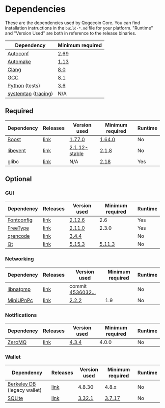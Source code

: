 # Dependencies

These are the dependencies used by Qogecoin Core.
You can find installation instructions in the `build-*.md` file for your platform.
"Runtime" and "Version Used" are both in reference to the release binaries.

| Dependency | Minimum required |
| --- | --- |
| [Autoconf](https://www.gnu.org/software/autoconf/) | [2.69](https://github.com/xogecoin/xogecoin/pull/17769) |
| [Automake](https://www.gnu.org/software/automake/) | [1.13](https://github.com/xogecoin/xogecoin/pull/18290) |
| [Clang](https://clang.llvm.org) | [8.0](https://github.com/xogecoin/xogecoin/pull/24164) |
| [GCC](https://gcc.gnu.org) | [8.1](https://github.com/xogecoin/xogecoin/pull/23060) |
| [Python](https://www.python.org) (tests) | [3.6](https://github.com/xogecoin/xogecoin/pull/19504) |
| [systemtap](https://sourceware.org/systemtap/) ([tracing](tracing.md))| N/A |

## Required

| Dependency | Releases | Version used | Minimum required | Runtime |
| --- | --- | --- | --- | --- |
| [Boost](../depends/packages/boost.mk) | [link](https://www.boost.org/users/download/) | [1.77.0](https://github.com/xogecoin/xogecoin/pull/24383) | [1.64.0](https://github.com/xogecoin/xogecoin/pull/22320) | No |
| [libevent](../depends/packages/libevent.mk) | [link](https://github.com/libevent/libevent/releases) | [2.1.12-stable](https://github.com/xogecoin/xogecoin/pull/21991) | [2.1.8](https://github.com/xogecoin/xogecoin/pull/24681) | No |
| glibc | [link](https://www.gnu.org/software/libc/) | N/A | [2.18](https://github.com/xogecoin/xogecoin/pull/23511) | Yes |

## Optional

### GUI
| Dependency | Releases | Version used | Minimum required | Runtime |
| --- | --- | --- | --- | --- |
| [Fontconfig](../depends/packages/fontconfig.mk) | [link](https://www.freedesktop.org/wiki/Software/fontconfig/) | [2.12.6](https://github.com/xogecoin/xogecoin/pull/23495) | 2.6 | Yes |
| [FreeType](../depends/packages/freetype.mk) | [link](https://freetype.org) | [2.11.0](https://github.com/xogecoin/xogecoin/commit/01544dd78ccc0b0474571da854e27adef97137fb) | 2.3.0 | Yes |
| [qrencode](../depends/packages/qrencode.mk) | [link](https://fukuchi.org/works/qrencode/) | [3.4.4](https://github.com/xogecoin/xogecoin/pull/6373) | | No |
| [Qt](../depends/packages/qt.mk) | [link](https://download.qt.io/official_releases/qt/) | [5.15.3](https://github.com/xogecoin/xogecoin/pull/24668) | [5.11.3](https://github.com/xogecoin/xogecoin/pull/24132) | No |

### Networking
| Dependency | Releases | Version used | Minimum required | Runtime |
| --- | --- | --- | --- | --- |
| [libnatpmp](../depends/packages/libnatpmp.mk) | [link](https://github.com/miniupnp/libnatpmp/) | commit [4536032...](https://github.com/xogecoin/xogecoin/pull/21209) | | No |
| [MiniUPnPc](../depends/packages/miniupnpc.mk) | [link](https://miniupnp.tuxfamily.org/) | [2.2.2](https://github.com/xogecoin/xogecoin/pull/20421) | 1.9 | No |

### Notifications
| Dependency | Releases | Version used | Minimum required | Runtime |
| --- | --- | --- | --- | --- |
| [ZeroMQ](../depends/packages/zeromq.mk) | [link](https://github.com/zeromq/libzmq/releases) | [4.3.4](https://github.com/xogecoin/xogecoin/pull/23956) | 4.0.0 | No |

### Wallet
| Dependency | Releases | Version used | Minimum required | Runtime |
| --- | --- | --- | --- | --- |
| [Berkeley DB](../depends/packages/bdb.mk) (legacy wallet) | [link](https://www.oracle.com/technetwork/database/database-technologies/berkeleydb/downloads/index.html) | 4.8.30 | 4.8.x | No |
| [SQLite](../depends/packages/sqlite.mk) | [link](https://sqlite.org) | [3.32.1](https://github.com/xogecoin/xogecoin/pull/19077) | [3.7.17](https://github.com/xogecoin/xogecoin/pull/19077) | No |
